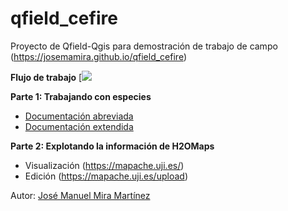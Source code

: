 # qfield_cefire

Proyecto de Qfield-Qgis para demostración de trabajo de campo
(https://josemamira.github.io/qfield_cefire)

**Flujo de trabajo**
 [![](img/flujo.png)
 


**Parte 1: Trabajando con especies**

- [Documentación abreviada](doc/manual_abreviado.md)
- [Documentación extendida](doc/manual.md)

**Parte 2: Explotando la información de H2OMaps**
- Visualización (https://mapache.uji.es/)
- Edición (https://mapache.uji.es/upload)

Autor: [José Manuel Mira Martínez](https://github.com/josemamira)


